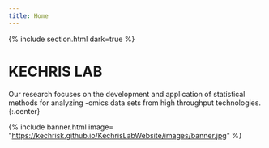 ```yaml
---
title: Home
---
```



{% include section.html
dark=true
%}

# KECHRIS LAB

Our research focuses on the development and application of statistical methods for analyzing -omics data 
sets from high throughput technologies.
{:.center}

{% include banner.html image= "https://kechrisk.github.io/KechrisLabWebsite/images/banner.jpg" %}



